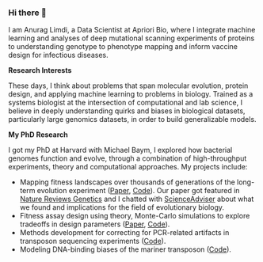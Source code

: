 ### Hi there 👋

I am Anurag Limdi, a Data Scientist at Apriori Bio, where I integrate machine learning and analyses of deep mutational scanning experiments of proteins to understanding genotype to phenotype mapping and inform vaccine design for infectious diseases. 

**Research Interests**

These days, I think about problems that span molecular evolution, protein design, and applying machine learning to problems in biology. Trained as a systems biologist at the intersection of computational and lab science, I believe in deeply understanding quirks and biases in biological datasets, particularly large genomics datasets, in order to build generalizable models.

**My PhD Research**

I got my PhD at Harvard with Michael Baym, I explored how bacterial genomes function and evolve, through a combination of high-throughput experiments, theory and computational approaches. My projects include:

- Mapping fitness landscapes over thousands of generations of the long-term evolution experiment ([Paper](https://www.science.org/doi/abs/10.1126/science.add1417), [Code](baymlab/2022_Limdi-TnSeq-LTEE)). Our paper got featured in [Nature Reviews Genetics](https://www.nature.com/articles/s41576-024-00707-z) and I chatted with [ScienceAdviser](https://www.science.org/content/article/scienceadviser-scent-female-mice-shortens-lives-males) about what we found and implications for the field of evolutionary biology.
- Fitness assay design using theory, Monte-Carlo simulations to explore tradeoffs in design parameters ([Paper](https://link.springer.com/article/10.1007/s00239-023-10110-7), [Code](https://github.com/baymlab/2022_Limdi_limits-pooled-fitness-assays)).
- Methods development for correcting for PCR-related artifacts in transposon sequencing experiments ([Code](https://github.com/anuraglimdi/umi_tnseq)).
- Modeling DNA-binding biases of the mariner transposon ([Code](https://github.com/anuraglimdi/transposon_binding_motif)).


<!--
**anuraglimdi/anuraglimdi** is a ✨ _special_ ✨ repository because its `README.md` (this file) appears on your GitHub profile.

Here are some ideas to get you started:

- 🔭 I’m currently working on ...
- 🌱 I’m currently learning ...
- 👯 I’m looking to collaborate on ...
- 🤔 I’m looking for help with ...
- 💬 Ask me about ...
- 📫 How to reach me: ...
- 😄 Pronouns: ...
- ⚡ Fun fact: ...
-->
